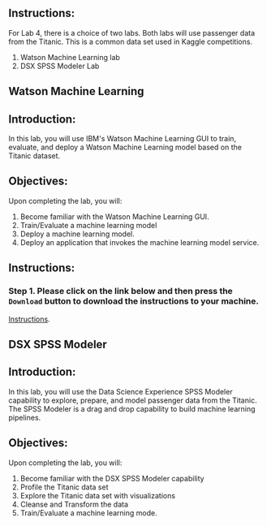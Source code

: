 ## Instructions:
For Lab 4, there is a choice of two labs. Both labs will use passenger data from the Titanic. This is a common data set
used in Kaggle competitions.
1. Watson Machine Learning lab  
2. DSX SPSS Modeler Lab


## Watson Machine Learning 

## Introduction:

In this lab, you will use IBM's Watson Machine Learning GUI to train, evaluate, and deploy a Watson Machine Learning model based on the Titanic dataset.  

## Objectives:

Upon completing the lab, you will:

1. Become familiar with the Watson Machine Learning GUI.  
2. Train/Evaluate a machine learning model
3. Deploy a machine learning model. 
4. Deploy an application that invokes the machine learning model service. 

## Instructions:

### Step 1.  Please click on the link below and then press the `Download` button to download the instructions to your machine.

[Instructions](https://github.com/bleonardb3/Proof-of-Technology/blob/master/DSX/Lab-1/Instructions.pdf). 

## DSX SPSS Modeler 

## Introduction: 

In this lab, you will use the Data Science Experience SPSS Modeler capability to explore, prepare, and model passenger data from the Titanic. The SPSS Modeler is a drag and drop capability to build machine learning pipelines. 

## Objectives: 

Upon completing the lab, you will:

1. Become familiar with the DSX SPSS Modeler capability
2. Profile the Titanic data set 
3. Explore the Titanic data set with visualizations
4. Cleanse and Transform the data 
5. Train/Evaluate a machine learning mode. 


